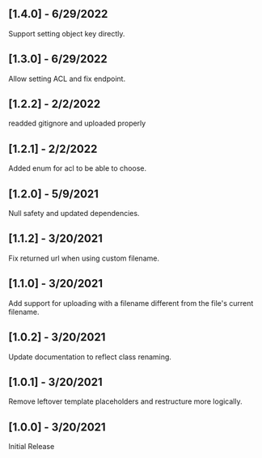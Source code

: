 ## [1.4.0] - 6/29/2022

Support setting object key directly.

## [1.3.0] - 6/29/2022

Allow setting ACL and fix endpoint.

## [1.2.2] - 2/2/2022

readded gitignore and uploaded properly

## [1.2.1] - 2/2/2022

Added enum for acl to be able to choose.

## [1.2.0] - 5/9/2021

Null safety and updated dependencies.

## [1.1.2] - 3/20/2021

Fix returned url when using custom filename.

## [1.1.0] - 3/20/2021

Add support for uploading with a filename different from the file's current filename.

## [1.0.2] - 3/20/2021

Update documentation to reflect class renaming.

## [1.0.1] - 3/20/2021

Remove leftover template placeholders and restructure more logically.

## [1.0.0] - 3/20/2021

Initial Release